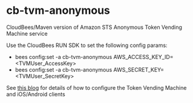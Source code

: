 cb-tvm-anonymous
================

CloudBees/Maven version of Amazon STS Anonymous Token Vending Machine service

Use the CloudBees RUN SDK to set the following config params:
* bees config:set -a cb-tvm-anonymous AWS_ACCESS_KEY_ID=&lt;TVMUser_AccessKey&gt;
* bees config:set -a cb-tvm-anonymous AWS_SECRET_KEY=&lt;TVMUser_SecretKey&gt;

See [this blog](http://blog.cloudbees.com/2012/12/amazon-web-services-and-platform-as_12.html) for details of how to configure the Token Vending Machine and iOS/Android clients
